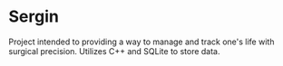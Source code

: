 # Sergin

Project intended to providing a way to manage and track one's life with 
surgical precision. Utilizes C++ and SQLite to store data.
